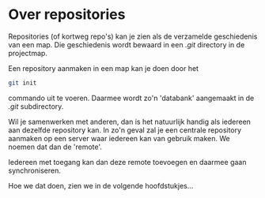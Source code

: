# Over repositories

Repositories (of kortweg repo's) kan je zien als de verzamelde geschiedenis van een map. Die geschiedenis wordt bewaard in een *.git* directory in de projectmap.

Een repository aanmaken in een map kan je doen door het 

```bash
git init
```

commando uit te voeren. Daarmee wordt zo'n 'databank' aangemaakt in de *.git* subdirectory.

Wil je samenwerken met anderen, dan is het natuurlijk handig als iedereen aan dezelfde repository kan. In zo'n geval zal je een centrale repository aanmaken op een server waar iedereen kan van gebruik maken. We noemen dat dan de 'remote'. 

Iedereen met toegang kan dan deze remote toevoegen en daarmee gaan synchroniseren. 

Hoe we dat doen, zien we in de volgende hoofdstukjes...